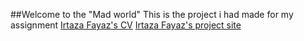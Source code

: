 ##Welcome to the "Mad world"
This is the project i had made for my assignment
[Irtaza Fayaz's CV](https://irtazafayaz1.github.io/ )
[Irtaza Fayaz's project site](https://cs-a-11.github.io/assignment1-irtazafayaz1/)
